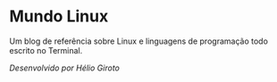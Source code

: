 # Mundo Linux
Um blog de referência sobre Linux e linguagens de programação todo escrito no Terminal.


*Desenvolvido por Hélio Giroto*
